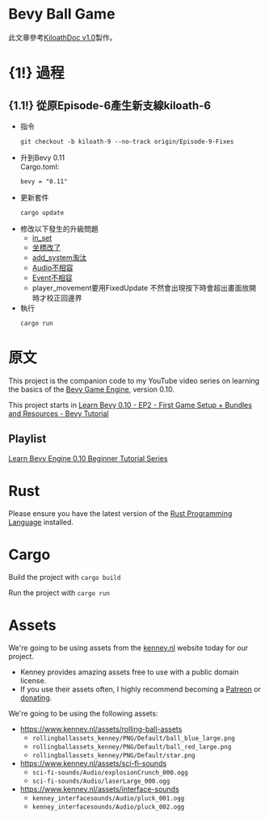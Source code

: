 # Bevy Ball Game
此文章參考[KiloathDoc v1.0](https://bloodcity.netlify.app/rack_about/doc_spec.htm)製作。
# {1!} 過程
## {1.1!} 從原Episode-6產生新支線kiloath-6
* 指令
  ```
  git checkout -b kiloath-9 --no-track origin/Episode-9-Fixes
  ```
* 升到Bevy 0.11  
  Cargo.toml:
  ```
  bevy = "0.11"
  ```
* 更新套件
  ```
  cargo update
  ```
* 修改以下發生的升級問題
  * [in_set](https://bevy-cheatbook.github.io/programming/intro-code.html)
  * [坐標改了](https://bevyengine.org/learn/migration-guides/0.10-0.11/#consistent-screen-space-coordinates)
  * [add_system淘汰](https://bevyengine.org/learn/migration-guides/0.10-0.11/#schedule-first-the-new-and-improved-add-systems)
  * [Audio不相容](https://bevyengine.org/learn/migration-guides/0.10-0.11/#bevy-audio-ecs-based-api-redesign)
  * [Event不相容](https://bevyengine.org/learn/migration-guides/0.10-0.11/#require-derive-event-on-all-events)
  * player_movement要用FixedUpdate
  不然會出現按下時會超出畫面放開時才校正回邊界
* 執行
  ```
  cargo run
  ```
# 原文

This project is the companion code to my YouTube video series on learning the basics of the [Bevy Game Engine](https://bevyengine.org), version 0.10.

This project starts in [Learn Bevy 0.10 - EP2 - First Game Setup + Bundles and Resources - Bevy Tutorial](https://youtu.be/izhFutJiZgo)

## Playlist

[Learn Bevy Engine 0.10 Beginner Tutorial Series](https://youtube.com/playlist?list=PLVnntJRoP85JHGX7rGDu6LaF3fmDDbqyd)

# Rust

Please ensure you have the latest version of the [Rust Programming Language](https://www.rust-lang.org) installed.

# Cargo

Build the project with `cargo build`

Run the project with `cargo run`

# Assets 

We're going to be using assets from the [kenney.nl](kenney.nl) website today for our project.
- Kenney provides amazing assets free to use with a public domain license.
- If you use their assets often, I highly recommend becoming a [Patreon](https://www.patreon.com/bePatron?u=102131) or [donating](https://kenney.itch.io/kenney-donation).

We're going to be using the following assets:
- https://www.kenney.nl/assets/rolling-ball-assets
	- `rollingballassets_kenney/PNG/Default/ball_blue_large.png`
	- `rollingballassets_kenney/PNG/Default/ball_red_large.png`
	- `rollingballassets_kenney/PNG/Default/star.png`
- https://www.kenney.nl/assets/sci-fi-sounds
	- `sci-fi-sounds/Audio/explosionCrunch_000.ogg`
	- `sci-fi-sounds/Audio/laserLarge_000.ogg`
- https://www.kenney.nl/assets/interface-sounds
	- `kenney_interfacesounds/Audio/pluck_001.ogg`
	- `kenney_interfacesounds/Audio/pluck_002.ogg`
